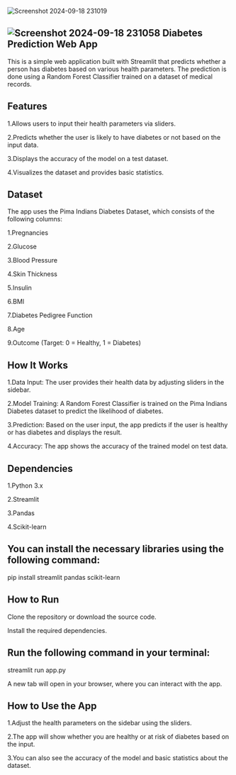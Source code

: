 ![Screenshot 2024-09-18 231019](https://github.com/user-attachments/assets/e7fc14e4-4d6c-49d8-b3e1-e41557bc7059)

![Screenshot 2024-09-18 231058](https://github.com/user-attachments/assets/b8960c58-77e9-4548-926d-bfaa26c22680)
Diabetes Prediction Web App
----------------------------------------
This is a simple web application built with Streamlit that predicts whether a person has diabetes based on various health parameters. The prediction is done using a Random Forest Classifier trained on a dataset of medical records.

Features
---------------------------------------
1.Allows users to input their health parameters via sliders.

2.Predicts whether the user is likely to have diabetes or not based on the input data.

3.Displays the accuracy of the model on a test dataset.

4.Visualizes the dataset and provides basic statistics.

Dataset
--------------------------------------
The app uses the Pima Indians Diabetes Dataset, which consists of the following columns:

1.Pregnancies

2.Glucose

3.Blood Pressure

4.Skin Thickness

5.Insulin

6.BMI

7.Diabetes Pedigree Function

8.Age

9.Outcome (Target: 0 = Healthy, 1 = Diabetes)

How It Works
----------------------------------------
1.Data Input: The user provides their health data by adjusting sliders in the sidebar.

2.Model Training: A Random Forest Classifier is trained on the Pima Indians Diabetes dataset to predict the likelihood of diabetes.

3.Prediction: Based on the user input, the app predicts if the user is healthy or has diabetes and displays the result.

4.Accuracy: The app shows the accuracy of the trained model on test data.

Dependencies
----------------------------------------
1.Python 3.x

2.Streamlit

3.Pandas

4.Scikit-learn

You can install the necessary libraries using the following command:
-------------------------------------------

pip install streamlit pandas scikit-learn

How to Run
-----------------------------------
Clone the repository or download the source code.

Install the required dependencies.

Run the following command in your terminal:
-----------


streamlit run app.py


A new tab will open in your browser, where you can interact with the app.

How to Use the App
------------------------------
1.Adjust the health parameters on the sidebar using the sliders.

2.The app will show whether you are healthy or at risk of diabetes based on the input.

3.You can also see the accuracy of the model and basic statistics about the dataset.
